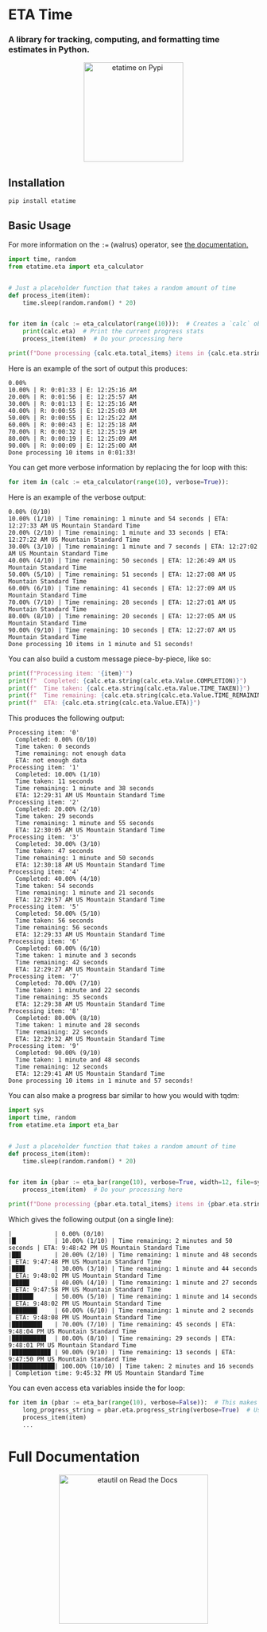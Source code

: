 # ETA Time
### A library for tracking, computing, and formatting time estimates in Python.

<p align="center"><a href="https://pypi.org/project/etatime/"><img src="https://pypi.org/static/images/logo-large.9f732b5f.svg" width="200px" alt="etatime on Pypi"></a></p>

## Installation
```commandline
pip install etatime
```

## Basic Usage
For more information on the `:=` (walrus) operator, see [the documentation.](https://docs.python.org/3/whatsnew/3.8.html#assignment-expressions)
```python
import time, random
from etatime.eta import eta_calculator


# Just a placeholder function that takes a random amount of time
def process_item(item):
    time.sleep(random.random() * 20)


for item in (calc := eta_calculator(range(10))):  # Creates a `calc` object that tracks the progress
    print(calc.eta)  # Print the current progress stats
    process_item(item)  # Do your processing here

print(f"Done processing {calc.eta.total_items} items in {calc.eta.string(calc.eta.Value.TIME_TAKEN)}!\n")
```
Here is an example of the sort of output this produces:
```
0.00%
10.00% | R: 0:01:33 | E: 12:25:16 AM
20.00% | R: 0:01:56 | E: 12:25:57 AM
30.00% | R: 0:01:13 | E: 12:25:16 AM
40.00% | R: 0:00:55 | E: 12:25:03 AM
50.00% | R: 0:00:55 | E: 12:25:22 AM
60.00% | R: 0:00:43 | E: 12:25:18 AM
70.00% | R: 0:00:32 | E: 12:25:19 AM
80.00% | R: 0:00:19 | E: 12:25:09 AM
90.00% | R: 0:00:09 | E: 12:25:00 AM
Done processing 10 items in 0:01:33!
```

You can get more verbose information by replacing the for loop with this:
```python
for item in (calc := eta_calculator(range(10), verbose=True)):
```
Here is an example of the verbose output:
```
0.00% (0/10)
10.00% (1/10) | Time remaining: 1 minute and 54 seconds | ETA: 12:27:33 AM US Mountain Standard Time
20.00% (2/10) | Time remaining: 1 minute and 33 seconds | ETA: 12:27:22 AM US Mountain Standard Time
30.00% (3/10) | Time remaining: 1 minute and 7 seconds | ETA: 12:27:02 AM US Mountain Standard Time
40.00% (4/10) | Time remaining: 50 seconds | ETA: 12:26:49 AM US Mountain Standard Time
50.00% (5/10) | Time remaining: 51 seconds | ETA: 12:27:08 AM US Mountain Standard Time
60.00% (6/10) | Time remaining: 41 seconds | ETA: 12:27:09 AM US Mountain Standard Time
70.00% (7/10) | Time remaining: 28 seconds | ETA: 12:27:01 AM US Mountain Standard Time
80.00% (8/10) | Time remaining: 20 seconds | ETA: 12:27:05 AM US Mountain Standard Time
90.00% (9/10) | Time remaining: 10 seconds | ETA: 12:27:07 AM US Mountain Standard Time
Done processing 10 items in 1 minute and 51 seconds!
```

You can also build a custom message piece-by-piece, like so:
```python
print(f"Processing item: '{item}'")
print(f"  Completed: {calc.eta.string(calc.eta.Value.COMPLETION)}")
print(f"  Time taken: {calc.eta.string(calc.eta.Value.TIME_TAKEN)}")
print(f"  Time remaining: {calc.eta.string(calc.eta.Value.TIME_REMAINING)}")
print(f"  ETA: {calc.eta.string(calc.eta.Value.ETA)}")
```
This produces the following output:
```
Processing item: '0'
  Completed: 0.00% (0/10)
  Time taken: 0 seconds
  Time remaining: not enough data
  ETA: not enough data
Processing item: '1'
  Completed: 10.00% (1/10)
  Time taken: 11 seconds
  Time remaining: 1 minute and 38 seconds
  ETA: 12:29:31 AM US Mountain Standard Time
Processing item: '2'
  Completed: 20.00% (2/10)
  Time taken: 29 seconds
  Time remaining: 1 minute and 55 seconds
  ETA: 12:30:05 AM US Mountain Standard Time
Processing item: '3'
  Completed: 30.00% (3/10)
  Time taken: 47 seconds
  Time remaining: 1 minute and 50 seconds
  ETA: 12:30:18 AM US Mountain Standard Time
Processing item: '4'
  Completed: 40.00% (4/10)
  Time taken: 54 seconds
  Time remaining: 1 minute and 21 seconds
  ETA: 12:29:57 AM US Mountain Standard Time
Processing item: '5'
  Completed: 50.00% (5/10)
  Time taken: 56 seconds
  Time remaining: 56 seconds
  ETA: 12:29:33 AM US Mountain Standard Time
Processing item: '6'
  Completed: 60.00% (6/10)
  Time taken: 1 minute and 3 seconds
  Time remaining: 42 seconds
  ETA: 12:29:27 AM US Mountain Standard Time
Processing item: '7'
  Completed: 70.00% (7/10)
  Time taken: 1 minute and 22 seconds
  Time remaining: 35 seconds
  ETA: 12:29:38 AM US Mountain Standard Time
Processing item: '8'
  Completed: 80.00% (8/10)
  Time taken: 1 minute and 28 seconds
  Time remaining: 22 seconds
  ETA: 12:29:32 AM US Mountain Standard Time
Processing item: '9'
  Completed: 90.00% (9/10)
  Time taken: 1 minute and 48 seconds
  Time remaining: 12 seconds
  ETA: 12:29:41 AM US Mountain Standard Time
Done processing 10 items in 1 minute and 57 seconds!
```

You can also make a progress bar similar to how you would with tqdm:
```python
import sys
import time, random
from etatime.eta import eta_bar


# Just a placeholder function that takes a random amount of time
def process_item(item):
    time.sleep(random.random() * 20)


for item in (pbar := eta_bar(range(10), verbose=True, width=12, file=sys.stdout)):  # Updates the progress bar each loop
    process_item(item)  # Do your processing here

print(f"Done processing {pbar.eta.total_items} items in {pbar.eta.string(pbar.eta.Value.TIME_TAKEN)}!\n")
```
Which gives the following output (on a single line):
```
|            | 0.00% (0/10)
|█▏          | 10.00% (1/10) | Time remaining: 2 minutes and 50 seconds | ETA: 9:48:42 PM US Mountain Standard Time
|██▌         | 20.00% (2/10) | Time remaining: 1 minute and 48 seconds | ETA: 9:47:48 PM US Mountain Standard Time
|███▋        | 30.00% (3/10) | Time remaining: 1 minute and 44 seconds | ETA: 9:48:02 PM US Mountain Standard Time
|████▉       | 40.00% (4/10) | Time remaining: 1 minute and 27 seconds | ETA: 9:47:58 PM US Mountain Standard Time
|██████      | 50.00% (5/10) | Time remaining: 1 minute and 14 seconds | ETA: 9:48:02 PM US Mountain Standard Time
|███████▏    | 60.00% (6/10) | Time remaining: 1 minute and 2 seconds | ETA: 9:48:08 PM US Mountain Standard Time
|████████▌   | 70.00% (7/10) | Time remaining: 45 seconds | ETA: 9:48:04 PM US Mountain Standard Time                                                               
|█████████▋  | 80.00% (8/10) | Time remaining: 29 seconds | ETA: 9:48:01 PM US Mountain Standard Time
|██████████▉ | 90.00% (9/10) | Time remaining: 13 seconds | ETA: 9:47:50 PM US Mountain Standard Time
|████████████| 100.00% (10/10) | Time taken: 2 minutes and 16 seconds | Completion time: 9:45:32 PM US Mountain Standard Time
```
You can even access eta variables inside the for loop:
```python
for item in (pbar := eta_bar(range(10), verbose=False)):  # This makes a new non-verbose progress bar
    long_progress_string = pbar.eta.progress_string(verbose=True)  # Use the eta variables elsewhere
    process_item(item)
    ...
```

# Full Documentation
<p align="center"><a href="https://etatime.readthedocs.io/en/latest/index.html"><img src="https://brand-guidelines.readthedocs.org/_images/logo-wordmark-vertical-dark.png" width="300px" alt="etautil on Read the Docs"></a></p>

